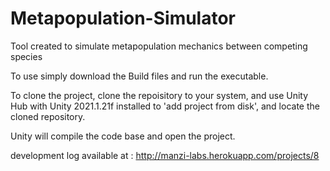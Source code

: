 # Metapopulation-Simulator
Tool created to simulate metapopulation mechanics between competing species

To use simply download the Build files and run the executable.

To clone the project, clone the repoisitory to your system, and use Unity Hub with Unity 2021.1.21f 
installed to 'add project from disk', and locate the cloned repository.

Unity will compile the code base and open the project.

development log available at : http://manzi-labs.herokuapp.com/projects/8
